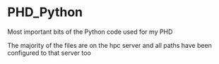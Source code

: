 # PHD_Python
Most important bits of the Python code used for my PHD

The majority of the files are on the hpc server
and all paths have been configured to that server too
